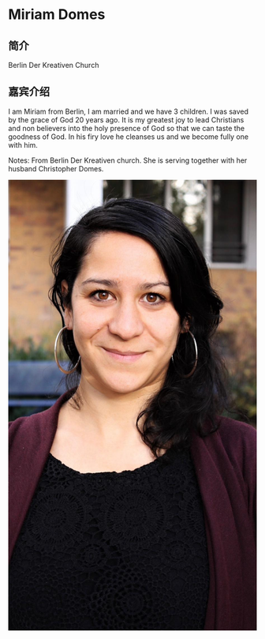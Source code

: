 # Miriam Domes

## 简介
Berlin Der Kreativen Church

## 嘉宾介绍
I am Miriam from Berlin, I am married and we have 3 children.
I was saved by the grace of God 20 years ago.
It is my greatest joy to lead Christians and non believers
into the holy presence of God so that we can taste the goodness of God.
In his firy love he cleanses us and we become fully one with him.

Notes: From Berlin Der Kreativen church. She is serving together with her husband Christopher Domes.

[//]: # (photos)
![miriam_domes_1](miriam_domes_1.jpeg)
